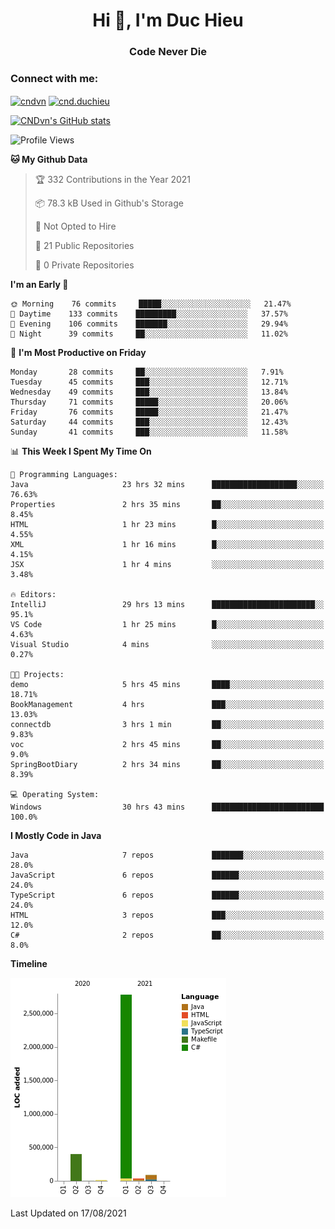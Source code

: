 <h1 align="center">Hi 👋, I'm Duc Hieu</h1>
<h3 align="center">Code Never Die</h3>

<h3 align="left">Connect with me:</h3>
<p align="left">
<a href="https://linkedin.com/in/cndvn" target="blank"><img align="center" src="https://img.shields.io/badge/LinkedIn-0077B5?style=for-the-badge&logo=linkedin&logoColor=white" alt="cndvn"/></a>
<a href="https://fb.com/cnd.duchieu" target="blank"><img align="center" src="https://img.shields.io/badge/Facebook-1877F2?style=for-the-badge&logo=facebook&logoColor=white" alt="cnd.duchieu"/></a>
</p>

[![CNDvn's GitHub stats](https://github-readme-stats.vercel.app/api?username=cndvn)](https://github.com/anuraghazra/github-readme-stats)

<!--START_SECTION:waka-->
![Profile Views](http://img.shields.io/badge/Profile%20Views-8-blue)

**🐱 My Github Data** 

> 🏆 332 Contributions in the Year 2021
 > 
> 📦 78.3 kB Used in Github's Storage 
 > 
> 🚫 Not Opted to Hire
 > 
> 📜 21 Public Repositories 
 > 
> 🔑 0 Private Repositories  
 > 
**I'm an Early 🐤** 

```text
🌞 Morning    76 commits     █████░░░░░░░░░░░░░░░░░░░░   21.47% 
🌆 Daytime    133 commits    █████████░░░░░░░░░░░░░░░░   37.57% 
🌃 Evening    106 commits    ███████░░░░░░░░░░░░░░░░░░   29.94% 
🌙 Night      39 commits     ██░░░░░░░░░░░░░░░░░░░░░░░   11.02%

```
📅 **I'm Most Productive on Friday** 

```text
Monday       28 commits     ██░░░░░░░░░░░░░░░░░░░░░░░   7.91% 
Tuesday      45 commits     ███░░░░░░░░░░░░░░░░░░░░░░   12.71% 
Wednesday    49 commits     ███░░░░░░░░░░░░░░░░░░░░░░   13.84% 
Thursday     71 commits     █████░░░░░░░░░░░░░░░░░░░░   20.06% 
Friday       76 commits     █████░░░░░░░░░░░░░░░░░░░░   21.47% 
Saturday     44 commits     ███░░░░░░░░░░░░░░░░░░░░░░   12.43% 
Sunday       41 commits     ███░░░░░░░░░░░░░░░░░░░░░░   11.58%

```


📊 **This Week I Spent My Time On** 

```text
💬 Programming Languages: 
Java                     23 hrs 32 mins      ███████████████████░░░░░░   76.63% 
Properties               2 hrs 35 mins       ██░░░░░░░░░░░░░░░░░░░░░░░   8.45% 
HTML                     1 hr 23 mins        █░░░░░░░░░░░░░░░░░░░░░░░░   4.55% 
XML                      1 hr 16 mins        █░░░░░░░░░░░░░░░░░░░░░░░░   4.15% 
JSX                      1 hr 4 mins         ░░░░░░░░░░░░░░░░░░░░░░░░░   3.48%

🔥 Editors: 
IntelliJ                 29 hrs 13 mins      ███████████████████████░░   95.1% 
VS Code                  1 hr 25 mins        █░░░░░░░░░░░░░░░░░░░░░░░░   4.63% 
Visual Studio            4 mins              ░░░░░░░░░░░░░░░░░░░░░░░░░   0.27%

🐱‍💻 Projects: 
demo                     5 hrs 45 mins       ████░░░░░░░░░░░░░░░░░░░░░   18.71% 
BookManagement           4 hrs               ███░░░░░░░░░░░░░░░░░░░░░░   13.03% 
connectdb                3 hrs 1 min         ██░░░░░░░░░░░░░░░░░░░░░░░   9.83% 
voc                      2 hrs 45 mins       ██░░░░░░░░░░░░░░░░░░░░░░░   9.0% 
SpringBootDiary          2 hrs 34 mins       ██░░░░░░░░░░░░░░░░░░░░░░░   8.39%

💻 Operating System: 
Windows                  30 hrs 43 mins      █████████████████████████   100.0%

```

**I Mostly Code in Java** 

```text
Java                     7 repos             ███████░░░░░░░░░░░░░░░░░░   28.0% 
JavaScript               6 repos             ██████░░░░░░░░░░░░░░░░░░░   24.0% 
TypeScript               6 repos             ██████░░░░░░░░░░░░░░░░░░░   24.0% 
HTML                     3 repos             ███░░░░░░░░░░░░░░░░░░░░░░   12.0% 
C#                       2 repos             ██░░░░░░░░░░░░░░░░░░░░░░░   8.0%

```


**Timeline**

![Chart not found](https://raw.githubusercontent.com/CNDvn/CNDvn/main/charts/bar_graph.png) 


 Last Updated on 17/08/2021
<!--END_SECTION:waka-->
